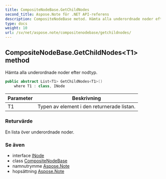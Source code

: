 ```yaml
---
title: CompositeNodeBase.GetChildNodes
second_title: Aspose.Note för .NET API-referens
description: CompositeNodeBase metod. Hämta alla underordnade noder efter nodtyp.
type: docs
weight: 10
url: /sv/net/aspose.note/compositenodebase/getchildnodes/
---
```

## CompositeNodeBase.GetChildNodes&lt;T1&gt; method

Hämta alla underordnade noder efter nodtyp.

```csharp
public abstract List<T1> GetChildNodes<T1>()
    where T1 : class, INode
```

| Parameter | Beskrivning |
| --- | --- |
| T1 | Typen av element i den returnerade listan. |

### Returvärde

En lista över underordnade noder.

### Se även

* interface [INode](../../inode/)
* class [CompositeNodeBase](../)
* namnutrymme [Aspose.Note](../../compositenodebase/)
* hopsättning [Aspose.Note](../../../)


